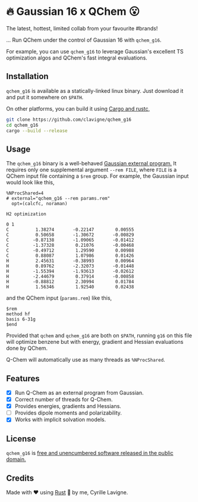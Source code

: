 # 🔥 Gaussian 16 x QChem 😮

The latest, hottest, limited collab from your favourite #brands! 

... Run QChem under the control of Gaussian 16 with `qchem_g16`.

For example, you can use `qchem_g16` to leverage Gaussian's excellent TS
optimization algos and QChem's fast integral evaluations.

## Installation

`qchem_g16` is available as a statically-linked linux binary. Just download it
and put it somewhere on `$PATH`.

On other platforms, you can build it using [Cargo and rustc,](https://doc.rust-lang.org/cargo/getting-started/installation.html)
```bash
git clone https://github.com/clavigne/qchem_g16
cd qchem_g16
cargo --build --release
```

## Usage

The `qchem_g16` binary is a well-behaved [Gaussian external
program.](https://gaussian.com/external/) It requires only one supplemental
argument `--rem FILE`, where `FILE` is a QChem input file containing a `$rem`
group. For example, the Gaussian input would look like this,

```
%NProcShared=4
# external="qchem_g16 --rem params.rem"
  opt=(calcfc, noraman)

H2 optimization

0 1
C          1.38274       -0.22147        0.00555
C          0.50658       -1.30672       -0.00829
C         -0.87138       -1.09065       -0.01412
C         -1.37328        0.21076       -0.00468
C         -0.49712        1.29590        0.00988
C          0.88087        1.07986        0.01426
H          2.45631       -0.38993        0.00964
H          0.89762       -2.32073       -0.01448
H         -1.55394       -1.93613       -0.02612
H         -2.44679        0.37914       -0.00858
H         -0.88812        2.30994        0.01784
H          1.56346        1.92540        0.02438

```

and the QChem input (`params.rem`) like this,

```
$rem
method hf
basis 6-31g
$end
```

Provided that `qchem` and `qchem_g16` are both on `$PATH`, running `g16` on
this file will optimize benzene but with energy, gradient and Hessian
evaluations done by QChem.

Q-Chem will automatically use as many threads as `%NProcShared`. 

## Features

- [X] Run Q-Chem as an external program from Gaussian.
- [X] Correct number of threads for Q-Chem.
- [X] Provides energies, gradients and Hessians.
- [ ] Provides dipole moments and polarizability.
- [X] Works with implicit solvation models.

## License

`qchem_g16` is [free and unencumbered software released in the public
domain.](./LICENSE) 


## Credits

Made with ♥ using [Rust](https://doc.rust-lang.org/book/) 🦀 by me, Cyrille
Lavigne.
